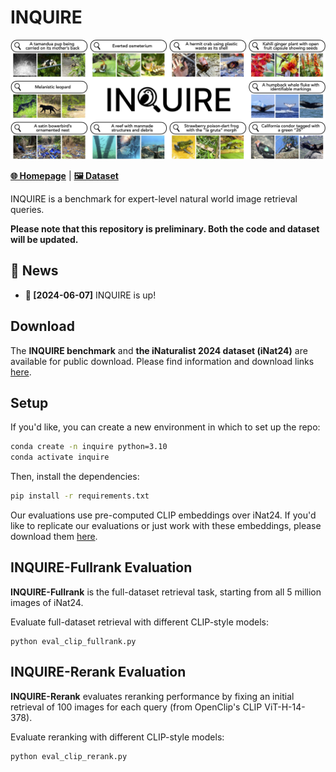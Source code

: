 # INQUIRE

![INQUIRE teaser figure](assets/teaser.jpg)

[**🌐 Homepage**](https://inquire-benchmark.github.io/) | [**🖼️ Dataset**](https://github.com/inquire-benchmark/INQUIRE/tree/main/data/) 

INQUIRE is a benchmark for expert-level natural world image retrieval queries.

**Please note that this repository is preliminary. Both the code and dataset will be updated.**


## 🔔 News
- **🚀 [2024-06-07]** INQUIRE is up! 

## Download

The **INQUIRE benchmark** and **the iNaturalist 2024 dataset (iNat24)** are available for public download. Please find information and download links [here](data/README.md).

## Setup

If you'd like, you can create a new environment in which to set up the repo:
```bash
conda create -n inquire python=3.10
conda activate inquire
```

Then, install the dependencies:
```bash
pip install -r requirements.txt
```

Our evaluations use pre-computed CLIP embeddings over iNat24. If you'd like to replicate our evaluations or just work with these embeddings, please download them [here](data/README.md). 

## INQUIRE-Fullrank Evaluation

**INQUIRE-Fullrank** is the full-dataset retrieval task, starting from all 5 million images of iNat24. 

Evaluate full-dataset retrieval with different CLIP-style models:

```
python eval_clip_fullrank.py
```

## INQUIRE-Rerank Evaluation

**INQUIRE-Rerank** evaluates reranking performance by fixing an initial retrieval of 100 images for each query (from OpenClip's CLIP ViT-H-14-378). 

Evaluate reranking with different CLIP-style models:

```
python eval_clip_rerank.py
```
